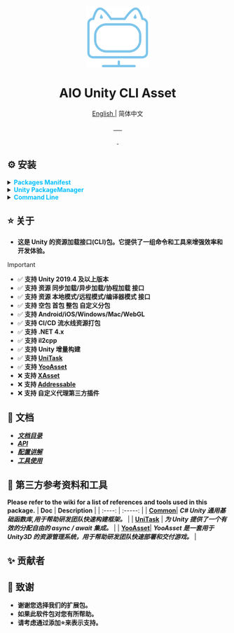 <p align="center">
    <img src="./RES/Logo.svg" width="144" alt="https://github.com/AIO-GAME/Unity.Asset.CLI"/>
</p>
<h1 align="center"> AIO Unity CLI Asset </h1>
<p align="center"> <a href="README_EN.md"> English </a> | 简体中文 </p>
<p align="center">
<a href="https://github.com/AIO-GAME/Unity.Asset.CLI/security/policy"> <img alt="" src="https://img.shields.io/github/package-json/unity/AIO-GAME/Unity.Asset.CLI"> </a>
<a href="https://github.com/AIO-GAME/Unity.Asset.CLI"> <img alt="" src="https://img.shields.io/github/stars/AIO-GAME/Unity.Asset.CLI"> </a>
<a href="https://github.com/AIO-GAME/Unity.Asset.CLI/blob/main/LICENSE.md"> <img alt="" src="https://img.shields.io/github/license/AIO-GAME/Unity.Asset.CLI"> </a>
<a href="https://img.shields.io/github/languages/code-size/AIO-GAME/Unity.Asset.CLI"> <img alt="" src="https://img.shields.io/github/languages/code-size/AIO-GAME/Unity.Asset.CLI"> </a>
<a href="https://github.com/AIO-GAME/Unity.Asset.CLI/issues"> <img alt="" src="https://img.shields.io/github/issues/AIO-GAME/Unity.Asset.CLI"> </a>
<a href="https://www.codetriage.com/aio-game/unity.asset.cli"> <img alt="" src="https://www.codetriage.com/aio-game/unity.asset.cli/badges/users.svg"> </a>
</p>
<p align="center">
<a href="https://github.com/AIO-GAME/Unity.Asset.CLI/tags"> <img alt="" src="https://img.shields.io/github/package-json/version/AIO-GAME/Unity.Asset.CLI"> </a>
<a href="https://openupm.com/packages/com.aio.cli.asset/"> <img alt="" src="https://img.shields.io/npm/v/com.aio.cli.asset?label=openupm&amp;registry_uri=https://package.openupm.com" /> </a>
</p>

## ⚙ 安装

<details>
<summary>
<span style="color: deepskyblue; "> <b> Packages Manifest </b> </span>
</summary>

````json
{
  "dependencies": {
    "com.aio.cli.asset": "latest"
  },
  "scopedRegistries": [
    {
      "name": "package.openupm.com",
      "url": "https://package.openupm.com",
      "scopes": [
        "com.aio.cli.asset",
        "com.aio.package"
      ]
    }
  ]
}
````

</details>

<details>
<summary>
<span style="color: deepskyblue; "> <b> Unity PackageManager </b> </span>
</summary>

> openupm *中国版*
>> `Name: package.openupm.cn`
>> `URL: https://package.openupm.cn`
>> `Scope(s): com.aio.cli.asset`
>
> openupm *国际版*
>> `Name: package.openupm.com`
>> `URL: https://package.openupm.com`
>> `Scope(s): com.aio.cli.asset`

</details>

<details>
<summary>
<span style="color: deepskyblue; "> <b> Command Line </b> </span>
</summary>

> *openupm-cli*
>> `openupm add com.aio.cli.asset`

</details>

## ⭐ 关于

- **这是 Unity 的资源加载接口(CLI)包。它提供了一组命令和工具来增强效率和开发体验。**
> [!IMPORTANT]
> - ✅ **支持 Unity 2019.4 及以上版本**
> - ✅ **支持 资源 同步加载/异步加载/协程加载 接口**
> - ✅ **支持 资源 本地模式/远程模式/编译器模式 接口**
> - ✅ **支持 空包 首包 整包 自定义分包**
> - ✅ **支持 Android/iOS/Windows/Mac/WebGL**
> - ✅ **支持 CI/CD 流水线资源打包**
> - ✅ **支持 .NET 4.x**
> - ✅ **支持 il2cpp**
> - ✅ **支持 Unity 增量构建**
> - ✅ **支持 [UniTask](https://github.com/Cysharp/UniTask)**
> - ✅ **支持 [YooAsset](https://github.com/tuyoogame/YooAsset)**
> - ❌ **支持 [XAsset](https://github.com/xasset/xasset)**
> - ❌ **支持 [Addressable](https://github.com/Unity-Technologies/Addressables-Sample)**
> - ❌ **支持 自定义代理第三方插件**

## 📖 文档

- [_**文档目录**_](https://github.com/AIO-GAME/Unity.Asset.CLI/wiki)
- [_**API**_](./API_USAGE/AssetSystem.md)
- [_**配置讲解**_](./API_USAGE/Config.md)
- [_**工具使用**_](./API_USAGE/ToolWindow.md)

## 🔗 第三方参考资料和工具

**Please refer to the wiki for a list of references and tools used in this package.**
| **Doc** | **Description**                                                                      |
| :----: | :-----: |
| **[Common](https://github.com/AIO-GAME/Common)**| _**C# Unity 通用基础函数库,用于帮助研发团队快速构建框架。**_ |
| **[UniTask](https://github.com/Cysharp/UniTask#readme)** | _**为 Unity 提供了一个有效的分配自由的 async / await 集成。**_                         |
| **[YooAsset](https://www.yooasset.com)**| _**YooAsset 是一套用于 Unity3D 的资源管理系统，用于帮助研发团队快速部署和交付游戏。**_ |

## ✨ 贡献者

<!-- readme: collaborators,contributors -start -->
<!-- readme: collaborators,contributors -end -->

## 📢 致谢

- **谢谢您选择我们的扩展包。**
- **如果此软件包对您有所帮助。**
- **请考虑通过添加⭐来表示支持。**
